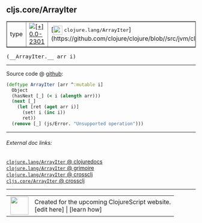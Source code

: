 ## cljs.core/ArrayIter



 <table border="1">
<tr>
<td>type</td>
<td><a href="https://github.com/cljsinfo/cljs-api-docs/tree/0.0-2301"><img valign="middle" alt="[+] 0.0-2301" title="Added in 0.0-2301" src="https://img.shields.io/badge/+-0.0--2301-lightgrey.svg"></a> </td>
<td>
[<img height="24px" valign="middle" src="http://i.imgur.com/1GjPKvB.png"> <samp>clojure.lang/ArrayIter</samp>](https://github.com/clojure/clojure/blob//src/jvm/clojure/lang/ArrayIter.java)
</td>
</tr>
</table>


 <samp>
(__ArrayIter.__ arr i)<br>
</samp>

---







Source code @ [github](https://github.com/clojure/clojurescript/blob/r3196/src/cljs/cljs/core.cljs#L3365-L3372):

```clj
(deftype ArrayIter [arr ^:mutable i]
  Object
  (hasNext [_] (< i (alength arr)))
  (next [_]
    (let [ret (aget arr i)]
      (set! i (inc i))
      ret))
  (remove [_] (js/Error. "Unsupported operation")))
```

<!--
Repo - tag - source tree - lines:

 <pre>
clojurescript @ r3196
└── src
    └── cljs
        └── cljs
            └── <ins>[core.cljs:3365-3372](https://github.com/clojure/clojurescript/blob/r3196/src/cljs/cljs/core.cljs#L3365-L3372)</ins>
</pre>

-->

---



###### External doc links:

[`clojure.lang/ArrayIter` @ clojuredocs](http://clojuredocs.org/clojure.lang/ArrayIter)<br>
[`clojure.lang/ArrayIter` @ grimoire](http://conj.io/store/v1/org.clojure/clojure/1.7.0-beta3/clj/clojure.lang/ArrayIter/)<br>
[`clojure.lang/ArrayIter` @ crossclj](http://crossclj.info/fun/clojure.lang/ArrayIter.html)<br>
[`cljs.core/ArrayIter` @ crossclj](http://crossclj.info/fun/cljs.core.cljs/ArrayIter.html)<br>

---

 <table>
<tr><td>
<img valign="middle" align="right" width="48px" src="http://i.imgur.com/Hi20huC.png">
</td><td>
Created for the upcoming ClojureScript website.<br>
[edit here] | [learn how]
</td></tr></table>

[edit here]:https://github.com/cljsinfo/cljs-api-docs/blob/master/cljsdoc/cljs.core/ArrayIter.cljsdoc
[learn how]:https://github.com/cljsinfo/cljs-api-docs/wiki/cljsdoc-files

<!--

This information was too distracting to show to readers, but I'll leave it
commented here since it is helpful to:

- pretty-print the data used to generate this document
- and show how to retrieve that data



The API data for this symbol:

```clj
{:ns "cljs.core",
 :name "ArrayIter",
 :signature ["[arr i]"],
 :history [["+" "0.0-2301"]],
 :type "type",
 :full-name-encode "cljs.core/ArrayIter",
 :source {:code "(deftype ArrayIter [arr ^:mutable i]\n  Object\n  (hasNext [_] (< i (alength arr)))\n  (next [_]\n    (let [ret (aget arr i)]\n      (set! i (inc i))\n      ret))\n  (remove [_] (js/Error. \"Unsupported operation\")))",
          :title "Source code",
          :repo "clojurescript",
          :tag "r3196",
          :filename "src/cljs/cljs/core.cljs",
          :lines [3365 3372]},
 :full-name "cljs.core/ArrayIter",
 :clj-symbol "clojure.lang/ArrayIter"}

```

Retrieve the API data for this symbol:

```clj
;; from Clojure REPL
(require '[clojure.edn :as edn])
(-> (slurp "https://raw.githubusercontent.com/cljsinfo/cljs-api-docs/catalog/cljs-api.edn")
    (edn/read-string)
    (get-in [:symbols "cljs.core/ArrayIter"]))
```

-->
